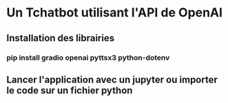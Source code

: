# Un Tchatbot utilisant l'API de OpenAI
## Installation des librairies
### pip install gradio openai pyttsx3 python-dotenv

## Lancer l'application avec un jupyter ou importer le code sur un fichier python
